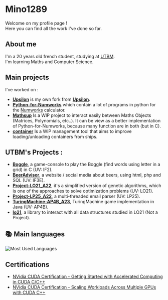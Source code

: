 # Mino1289

Welcome on my profile page !  
Here you can find all the work I've done so far.

## About me

I'm a 20 years old french student, studying at [UTBM](https://utbm.fr/ " ").  
I'm learning Maths and Computer Science.

## Main projects

I've worked on :

- **[Upsilon](https://github.com/Mino1289/Upsilon " ")** is my own fork from **[Upsilon](https://github.com/UpsilonNumworks/Upsilon " ")**.
- **[Python-for-Numworks](https://github.com/Mino1289/Python-for-Numworks " ")** which contain a lot of programs in python for the [Numworks](https://numworks.com " ") calculator.
- **[Mathsup](https://github.com/Mino1289/Mathsup " ")** Is a WIP project to interact easily between Maths Objects (Matrices, Polynomials, etc..). It can be view as a better implementation of Python-for-Numworks, because many function are in both (but in C).
- **[container](https://github.com/Mino1289/container " ")** Is a WIP management tool that aims to improve loading/unloading containers from ships.


## UTBM's Projects :
- **[Boggle](https://github.com/Mino1289/Boggle " ")**, a game-console to play the Boggle (find words using letter in a grid) in C (UV: IF2).
- **[BeerAdvisor](https://github.com/Mino1289/BeerAdvisor " ")**, a website / social media about beers, using html, php and SQL (UV: IF3E).
- **[Project-LO21_A22](https://github.com/Mino1289/Project-LO21_A22 " ")**, it's a simplified version of genetic algorithms, which is one of the approaches to solve optimization problems (UV: LO21).
- **[Project-LP25_A22](https://github.com/Mino1289/Project-LP25_A22 " ")**, a multi-threaded email parser (UV: LP25).
- **[TuringMachine-AP4B_A23](https://github.com/Mino1289/AP4B_TuringMachine " ")**, TuringMachine game implementation in Java (UV: AP4B).
- **[lo21](https://github.com/Mino1289/lo21 " ")**, a library to interact with all data structures studied in LO21 (Not a Project).


## 📚 Main languages

![Most Used Languages](https://github-readme-stats.vercel.app/api/top-langs/?username=Mino1289&layout=compact&count_private=true&theme=transparent)


## Certifications

- [NVidia CUDA Certification - Getting Started with Accelerated Computing in CUDA C/C++](https://courses.nvidia.com/certificates/9bdce37bd42f4637a27a97455686b202/)
- [NVidia CUDA Certification - Scaling Workloads Across Multiple GPUs with CUDA C++](https://courses.nvidia.com/certificates/1fe3cb69ef0c4907bdeb4068fcf1cd63/)
